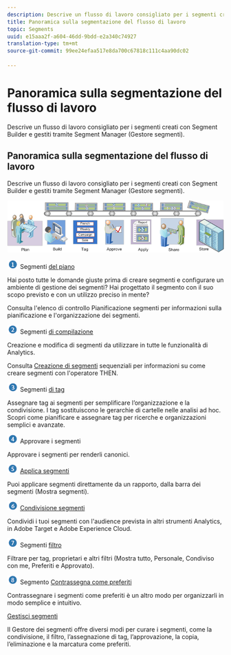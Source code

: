 ```yaml
---
description: Descrive un flusso di lavoro consigliato per i segmenti creati con Segment Builder e gestiti tramite Segment Manager (Gestore segmenti).
title: Panoramica sulla segmentazione del flusso di lavoro
topic: Segments
uuid: e15aaa2f-a604-46dd-9bdd-e2a340c74927
translation-type: tm+mt
source-git-commit: 99ee24efaa517e8da700c67818c111c4aa90dc02

---
```



# Panoramica sulla segmentazione del flusso di lavoro

Descrive un flusso di lavoro consigliato per i segmenti creati con Segment Builder e gestiti tramite Segment Manager (Gestore segmenti).

## Panoramica sulla segmentazione del flusso di lavoro

Descrive un flusso di lavoro consigliato per i segmenti creati con Segment Builder e gestiti tramite Segment Manager (Gestore segmenti).

<!-- 

seg_workflow.xml

 -->

![](assets/seg_workflow.png)


![](assets/step1_icon.png) Segmenti [ del piano](/help/components/c-segmentation/c-segmentation-workflow/seg-plan.md)

Hai posto tutte le domande giuste prima di creare segmenti e configurare un ambiente di gestione dei segmenti? Hai progettato il segmento con il suo scopo previsto e con un utilizzo preciso in mente?

Consulta l'elenco di controllo Pianificazione segmenti per informazioni sulla pianificazione e l'organizzazione dei segmenti.

![](assets/step2_icon.png) Segmenti [di compilazione](/help/components/c-segmentation/c-segmentation-workflow/seg-build.md)

Creazione e modifica di segmenti da utilizzare in tutte le funzionalità di Analytics.

Consulta [Creazione di segmenti](/help/components/c-segmentation/c-segmentation-workflow/seg-sequential-build.md) sequenziali per informazioni su come creare segmenti con l'operatore THEN.

![](assets/step3_icon.png) Segmenti [ di tag](/help/components/c-segmentation/c-segmentation-workflow/seg-tag.md)

Assegnare tag ai segmenti per semplificare l’organizzazione e la condivisione. I tag sostituiscono le gerarchie di cartelle nelle analisi ad hoc. Scopri come pianificare e assegnare tag per ricerche e organizzazioni semplici e avanzate.

![](assets/step4_icon.png) Approvare i segmenti [](/help/components/c-segmentation/c-segmentation-workflow/seg-approve.md)

Approvare i segmenti per renderli canonici.

![](assets/step5_icon.png) [ Applica segmenti](/help/components/c-segmentation/c-segmentation-workflow/t-seg-apply.md)

Puoi applicare segmenti direttamente da un rapporto, dalla barra dei segmenti (Mostra segmenti).

![](assets/step6_icon.png) [ Condivisione segmenti](/help/components/c-segmentation/c-segmentation-workflow/t-seg-share.md)

Condividi i tuoi segmenti con l'audience prevista in altri strumenti Analytics, in Adobe Target e Adobe Experience Cloud.

![](assets/step7_icon.png) Segmenti [ filtro](/help/components/c-segmentation/c-segmentation-workflow/t-seg-filter.md)

Filtrare per tag, proprietari e altri filtri (Mostra tutto, Personale, Condiviso con me, Preferiti e Approvato).

![](assets/step8_icon.png) Segmento [ Contrassegna come preferiti](/help/components/c-segmentation/c-segmentation-workflow/t-seg-favorite.md)

Contrassegnare i segmenti come preferiti è un altro modo per organizzarli in modo semplice e intuitivo.

[Gestisci segmenti](/help/components/c-segmentation/c-segmentation-workflow/seg-manage.md)

Il Gestore dei segmenti offre diversi modi per curare i segmenti, come la condivisione, il filtro, l’assegnazione di tag, l’approvazione, la copia, l’eliminazione e la marcatura come preferiti.
